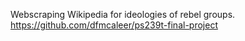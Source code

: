 Webscraping Wikipedia for ideologies of rebel groups.
https://github.com/dfmcaleer/ps239t-final-project
